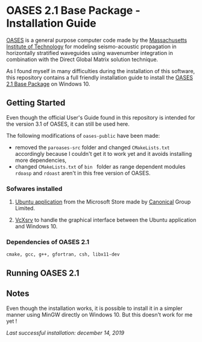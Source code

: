 # OASES 2.1 Base Package - Installation Guide

[OASES](https://tlo.mit.edu/technologies/oases-software-modeling-seismo-acoustic-propagation-horizontally-stratified-waveguides) is a general purpose computer code made by the [Massachusetts Institute of Technology](http://www.mit.edu/) for modeling seismo-acoustic propagation in horizontally stratified waveguides using wavenumber integration in combination with the Direct Global Matrix solution technique.

As I found myself in many difficulties during the installation of this software, this repository contains a full friendly installation guide to install the [OASES 2.1 Base Package](http://lamss.mit.edu/lamss/tars/oases-public.tgz) on Windows 10.

## Getting Started
 Even though the official User's Guide found in this repository is intended for the version 3.1 of OASES, it can still be used here.

The following modifications of ```oases-public``` have been made: 
* removed the ```paroases-src``` folder and changed ```CMakeLists.txt``` accordingly because I couldn't get it to work yet and it avoids installing more dependencies,
* changed ```CMakeLists.txt``` of ```bin ``` folder as range dependent modules ```rdoasp``` and ```rdoast``` aren't in this free version of OASES.

### Sofwares installed
1. [Ubuntu application](https://www.microsoft.com/en-us/p/ubuntu/9nblggh4msv6?activetab=pivot:overviewtab) from the Microsoft Store made by [Canonical](https://canonical.com/) Group Limited.

2. [VcXsrv](https://sourceforge.net/projects/vcxsrv/) to handle the graphical interface between the Ubuntu application and Windows 10.

### Dependencies of OASES 2.1
```
cmake, gcc, g++, gfortran, csh, libx11-dev
```

## Running OASES 2.1

## Notes
Even though the installation works, it is possible to install it in a simpler manner using MinGW directly on Windows 10. But this doesn't work for me yet !

_Last successful installation: december 14, 2019_

